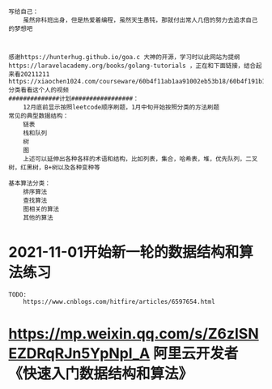     写给自己：
        虽然非科班出身，但是热爱着编程，虽然天生愚钝，那就付出常人几倍的努力去追求自己的梦想吧
        
#
    感谢https://hunterhug.github.io/goa.c 大神的开源，学习时以此网站为提纲
    https://laravelacademy.org/books/golang-tutorials ，正在和下面链接，结合起来看20211211
    https://xiaochen1024.com/courseware/60b4f11ab1aa91002eb53b18/60b4f191b1aa91002eb53b1a  分类看看这个人的视频
    ##############计划#################：
        12月底前显示按照leetcode顺序刷题，1月中旬开始按照分类的方法刷题
    常见的典型数据结构：
        链表
        栈和队列
        树
        图
        上述可以延伸出各种各样的术语和结构，比如列表，集合，哈希表，堆，优先队列，二叉树，红黑树，B+树以及各种变种等
        
    基本算法分类：
        排序算法
        查找算法
        图相关的算法
        其他的算法
        
# 2021-11-01开始新一轮的数据结构和算法练习
    TODO:
        https://www.cnblogs.com/hitfire/articles/6597654.html

# https://mp.weixin.qq.com/s/Z6zISNEZDRqRJn5YpNpl_A 阿里云开发者《快速入门数据结构和算法》